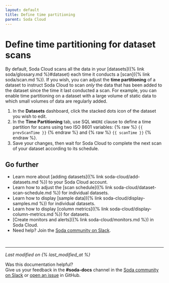 ```yaml
---
layout: default
title: Define time partitioning
parent: Soda Cloud
---
```


# Define time partitioning for dataset scans

By default, Soda Cloud scans all the data in your [datasets]({% link soda/glossary.md %}#dataset) each time it conducts a [scan]({% link soda/scan.md %}). If you wish, you can adjust the **time partitioning** of a dataset to instruct Soda Cloud to scan *only* the data that has been added to the dataset since the time it last conducted a scan. For example, you can enable time partitioning on a dataset with a large volume of static data to which small volumes of data are regularly added.

1. In the **Datasets** dashboard, click the stacked dots icon of the dataset you wish to edit. 
2. In the **Time Partitioning** tab, use SQL `WHERE` clause to define a time partition for scans using two ISO 8601 variables: {% raw %} `{{ prevScanTime }}` {% endraw %} and {% raw %} `{{ scanTime }}` {% endraw %}. 
3. Save your changes, then wait for Soda Cloud to complete the next scan of your dataset according to its schedule.



## Go further

* Learn more about [adding datasets]({% link soda-cloud/add-datasets.md %}) to your Soda Cloud account.
* Learn how to adjust the [scan schedule]({% link soda-cloud/dataset-scan-schedule.md %}) for individual datasets.
* Learn how to display [sample data]({% link soda-cloud/display-samples.md %}) for individual datasets.
* Learn how to display [column metrics]({% link soda-cloud/display-column-metrics.md %}) for datasets.
* [Create monitors and alerts]({% link soda-cloud/monitors.md %}) in Soda Cloud.
* Need help? Join the <a href="http://community.soda.io/slack" target="_blank"> Soda community on Slack</a>.
<br />

---
*Last modified on {% last_modified_at %}*

Was this documentation helpful? <br /> Give us your feedback in the **#soda-docs** channel in the <a href="http://community.soda.io/slack" target="_blank"> Soda community on Slack</a> or <a href="https://github.com/sodadata/docs/issues/new" target="_blank">open an issue</a> in GitHub.